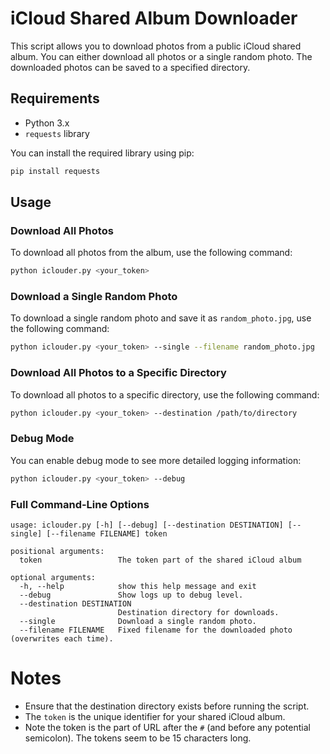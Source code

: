 # iCloud Shared Album Downloader

This script allows you to download photos from a public iCloud shared album. You can either download all photos or a single random photo. The downloaded photos can be saved to a specified directory.

## Requirements

- Python 3.x
- `requests` library

You can install the required library using pip:
```sh
pip install requests
```

## Usage

### Download All Photos
To download all photos from the album, use the following command:

```sh
python iclouder.py <your_token>
```

### Download a Single Random Photo
To download a single random photo and save it as `random_photo.jpg`, use the following command:

```sh
python iclouder.py <your_token> --single --filename random_photo.jpg
```

### Download All Photos to a Specific Directory
To download all photos to a specific directory, use the following command:

```sh
python iclouder.py <your_token> --destination /path/to/directory
```

### Debug Mode
You can enable debug mode to see more detailed logging information:

```sh
python iclouder.py <your_token> --debug
```

### Full Command-Line Options

```
usage: iclouder.py [-h] [--debug] [--destination DESTINATION] [--single] [--filename FILENAME] token

positional arguments:
  token                 The token part of the shared iCloud album

optional arguments:
  -h, --help            show this help message and exit
  --debug               Show logs up to debug level.
  --destination DESTINATION
                        Destination directory for downloads.
  --single              Download a single random photo.
  --filename FILENAME   Fixed filename for the downloaded photo (overwrites each time).
```

# Notes

- Ensure that the destination directory exists before running the script.
- The `token` is the unique identifier for your shared iCloud album.
- Note the token is the part of URL after the `#` (and before any potential semicolon). The tokens seem to be 15 characters long.
